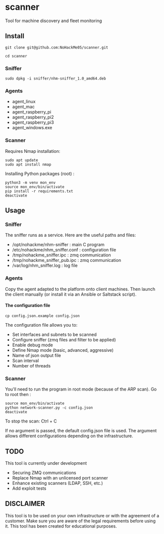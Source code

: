 # scanner

Tool for machine discovery and fleet monitoring

## Install

```
git clone git@github.com:NoHackMe05/scanner.git

cd scanner
```

### Sniffer

```
sudo dpkg -i sniffer/nhm-sniffer_1.0_amd64.deb
```

### Agents

- agent_linux
- agent_mac
- agent_raspberry_pi
- agent_raspberry_pi2
- agent_raspberry_pi3
- agent_windows.exe

### Scanner

Requires Nmap installation:

```
sudo apt update
sudo apt install nmap
```

Installing Python packages (root) :

```
python3 -m venv mon_env
source mon_env/bin/activate
pip install -r requirements.txt
deactivate
```

## Usage

### Sniffer

The sniffer runs as a service. Here are the useful paths and files:

- /opt/nohackme/nhm-sniffer : main C program
- /etc/nohackme/nhm_sniffer.conf : configuration file
- /tmp/nohackme_sniffer.ipc : zmq communication
- /tmp/nohackme_sniffer_pub.ipc : zmq communication
- /var/log/nhm_sniffer.log : log file

### Agents

Copy the agent adapted to the platform onto client machines. Then launch the client manually (or install it via an Ansible or Saltstack script).

#### The configuration file

```
cp config.json.example config.json
```

The configuration file allows you to:

- Set interfaces and subnets to be scanned
- Configure sniffer (zmq files and filter to be applied)
- Enable debug mode
- Define Nmap mode (basic, advanced, aggressive)
- Name of json output file
- Scan interval
- Number of threads

### Scanner

You'll need to run the program in root mode (because of the ARP scan). Go to root then :

```
source mon_env/bin/activate
python network-scanner.py -c config.json
deactivate
```

To stop the scan: Ctrl + C

If no argument is passed, the default config.json file is used. The argument allows different configurations depending on the infrastructure.

## TODO

This tool is currently under development

- Securing ZMQ communications
- Replace Nmap with an unlicensed port scanner
- Enhance existing scanners (LDAP, SSH, etc.)
- Add exploit tests

## DISCLAIMER

This tool is to be used on your own infrastructure or with the agreement of a customer. Make sure you are aware of the legal requirements before using it. This tool has been created for educational purposes.
